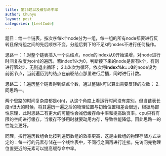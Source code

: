 ```yaml
---
title: 第25题以及缓存命中率
author: Chunyu
layout: post
categories: [LeetCode]
---
```

题目：给一个链表，按次序每k个node分为一组，每一组的所有node都要进行反转且保持组之间的先后顺序不变。分组后剩下的不足k的nodes不进行任何操作。

思路一：
1.对整个链表插入一个头结点，node的index从0开始递增，对node进行时间复杂度为o(n)的遍历。若index%k为0，判断接下来的node是否有k个，有则进行第2步，无则退出循环；
2.以k次为循环，依次将**index%k==0**的node设为前驱节点，当前遍历到的结点在前驱结点那里进行后插，同时进行计数。

思路二：
1.遍历整个链表得到结点个数，通过整除k可以算出需要反转的次数；
2.同思路一。

两个思路的时间复杂度都是o(n)，从这个角度上看运行时间没有差别。但当链表长度n很大的时候，将其遍历一遍之后的物理位置与初始位置相差会很远，根据局部性原理，此时思路二有更大的可能性会减低缓存命中率和提高缺页率。cpu只有有限的空间进行缓存，当缓存不够用时就要动用内存，导致性能降低。因此思路一的性能会更好。

同理，按行遍历数组会比按列遍历数组的效率更高，这是由数组的物理存储方式决定的：每一行的元素存储在一个线性表中，不同行之间再进行连接。先访问完物理位置更近的元素可以提高缓存命中率。